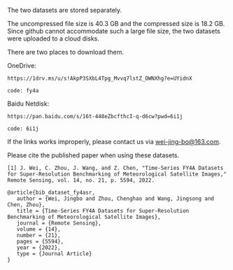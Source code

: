 The two datasets are stored separately.

The uncompressed file size is 40.3 GB and the compressed size is 18.2 GB. Since github cannot accommodate such a large file size, the two datasets were uploaded to a cloud disks.


There are two places to download them.

OneDrive: 

    https://1drv.ms/u/s!AkpP3SXbL4Tpg_Mvvq7lstZ_OWNXhg?e=UYidnX 
    
    code: fy4a
    
Baidu Netdisk:

    https://pan.baidu.com/s/16t-448eZbcfthcI-q-d6cw?pwd=6i1j 
    
    code: 6i1j
    
    
If the links works improperly, please contact us via wei-jing-bo@163.com.


Please cite the published paper when using these datasets.

    [1]	J. Wei, C. Zhou, J. Wang, and Z. Chen, "Time-Series FY4A Datasets for Super-Resolution Benchmarking of Meteorological Satellite Images," Remote Sensing, vol. 14, no. 21, p. 5594, 2022.

    @article{bib_dataset_fy4asr,
       author = {Wei, Jingbo and Zhou, Chenghao and Wang, Jingsong and Chen, Zhou},
       title = {Time-Series FY4A Datasets for Super-Resolution Benchmarking of Meteorological Satellite Images},
       journal = {Remote Sensing},
       volume = {14},
       number = {21},
       pages = {5594},
       year = {2022},
       type = {Journal Article}
    }
